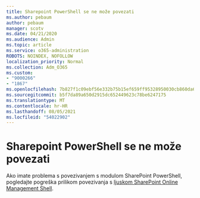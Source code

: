 ```yaml
---
title: Sharepoint PowerShell se ne može povezati
ms.author: pebaum
author: pebaum
manager: scotv
ms.date: 04/21/2020
ms.audience: Admin
ms.topic: article
ms.service: o365-administration
ROBOTS: NOINDEX, NOFOLLOW
localization_priority: Normal
ms.collection: Adm_O365
ms.custom:
- "9000266"
- "1867"
ms.openlocfilehash: 7b827f1c09ebf56e332b75b15ef659ff95328950030cb860da652555efe45f28
ms.sourcegitcommit: b5f7da89a650d2915dc652449623c78be6247175
ms.translationtype: MT
ms.contentlocale: hr-HR
ms.lasthandoff: 08/05/2021
ms.locfileid: "54022902"
---
```

# <a name="sharepoint-powershell-unable-to-connect"></a>Sharepoint PowerShell se ne može povezati

Ako imate problema s povezivanjem s modulom SharePoint PowerShell, pogledajte pogreška prilikom povezivanja s [ljuskom SharePoint Online Management Shell](/sharepoint/troubleshoot/administration/errors-connecting-to-management-shell).